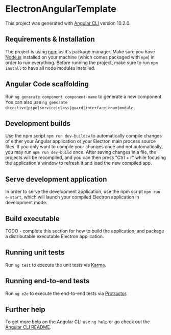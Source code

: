 # ElectronAngularTemplate

This project was generated with [Angular CLI](https://github.com/angular/angular-cli) version 10.2.0.

## Requirements & Installation

The project is using [npm](https://www.npmjs.com/) as it's package manager.
Make sure you have [Node.js](https://nodejs.org/en/) installed on your machine (which comes packaged with `npm`) in order to run everything.
Before running the project, make sure to run `npm install` to have all node modules installed.

## Angular Code scaffolding

Run `ng generate component component-name` to generate a new component. You can also use `ng generate directive|pipe|service|class|guard|interface|enum|module`.

## Development builds

Use the npm script `npm run dev-build:w` to automatically compile changes of either your Angular application or your Electron main process source files.
If you only want to compile your changes once and not automatically, you may run `npm run dev-build` once.
After saving changes in a file, the projects will be recompiled, and you can then press "Ctrl + r" while focusing the application's window to refresh it and load the new compiled app.

## Serve development application

In order to serve the development application, use the npm script `npm run e-start`, which will launch your compiled Electron application in development mode.

## Build executable

TODO - complete this section for how to build the application, and package a distributable executable Electron application.

## Running unit tests

Run `ng test` to execute the unit tests via [Karma](https://karma-runner.github.io).

## Running end-to-end tests

Run `ng e2e` to execute the end-to-end tests via [Protractor](http://www.protractortest.org/).

## Further help

To get more help on the Angular CLI use `ng help` or go check out the [Angular CLI README](https://github.com/angular/angular-cli/blob/master/README.md).
